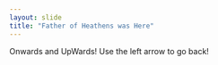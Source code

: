```yaml
---
layout: slide
title: "Father of Heathens was Here"
---
```


Onwards and UpWards!
Use the left arrow to go back!
